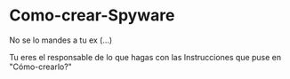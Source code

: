 # Como-crear-Spyware
No se lo mandes a tu ex (...)

Tu eres el responsable de lo que hagas con las Instrucciones que puse en "Cómo-crearlo?"
